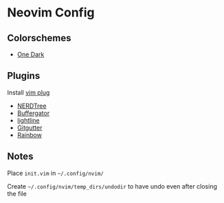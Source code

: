 # Neovim Config

## Colorschemes
- [One Dark](https://github.com/joshdick/onedark.vim)

## Plugins
Install [vim plug](https://github.com/junegunn/vim-plug)

- [NERDTree](https://github.com/preservim/nerdtree)
- [Buffergator](https://github.com/jeetsukumaran/vim-buffergator/tree/master/plugin)
- [lightline](https://github.com/itchyny/lightline.vim)
- [Gitgutter](https://github.com/airblade/vim-gitgutter)
- [Rainbow](https://github.com/frazrepo/vim-rainbow)

## Notes
Place `init.vim` in `~/.config/nvim/`

Create `~/.config/nvim/temp_dirs/undodir` to have undo even after closing the file

